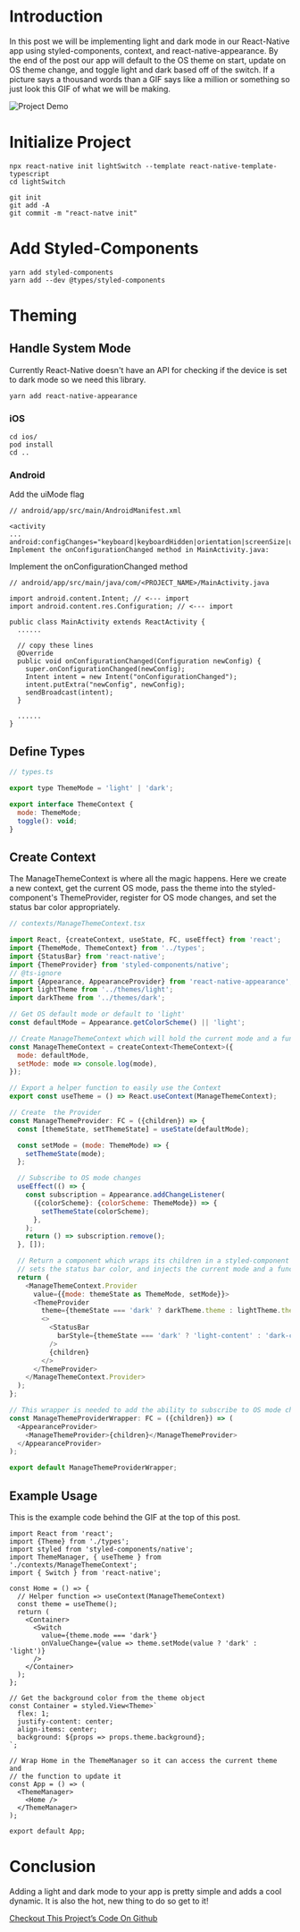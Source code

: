 # Introduction
In this post we will be implementing light and dark mode in our React-Native app using styled-components, context, and react-native-appearance. By the end of the post our app will default to the OS theme on start, update on OS theme change, and toggle light and dark based off of the switch. If a picture says a thousand words than a GIF says like a million or something so just look this GIF of what we will be making.

![Project Demo](demo.gif "Project Demo")

# Initialize Project
```
npx react-native init lightSwitch --template react-native-template-typescript
cd lightSwitch
```

```
git init
git add -A
git commit -m "react-natve init"
```

# Add Styled-Components
```
yarn add styled-components
yarn add --dev @types/styled-components
```

# Theming
## Handle System Mode
Currently React-Native doesn't have an API for checking if the device is set to dark mode so we need this library.

```
yarn add react-native-appearance
```

### iOS
```
cd ios/
pod install
cd ..
```

### Android
Add the uiMode flag

```
// android/app/src/main/AndroidManifest.xml

<activity
...
android:configChanges="keyboard|keyboardHidden|orientation|screenSize|uiMode">
Implement the onConfigurationChanged method in MainActivity.java:
```

Implement the onConfigurationChanged method

```
// android/app/src/main/java/com/<PROJECT_NAME>/MainActivity.java

import android.content.Intent; // <--- import
import android.content.res.Configuration; // <--- import

public class MainActivity extends ReactActivity {
  ......

  // copy these lines
  @Override
  public void onConfigurationChanged(Configuration newConfig) {
    super.onConfigurationChanged(newConfig);
    Intent intent = new Intent("onConfigurationChanged");
    intent.putExtra("newConfig", newConfig);
    sendBroadcast(intent);
  }

  ......
}
```

## Define Types
```javascript
// types.ts

export type ThemeMode = 'light' | 'dark';

export interface ThemeContext {
  mode: ThemeMode;
  toggle(): void;
}
```

## Create Context
The ManageThemeContext is where all the magic happens. Here we create a new context, get the current OS mode, pass the theme into the styled-component's ThemeProvider, register for OS mode changes, and set the status bar color appropriately.

```javascript
// contexts/ManageThemeContext.tsx

import React, {createContext, useState, FC, useEffect} from 'react';
import {ThemeMode, ThemeContext} from '../types';
import {StatusBar} from 'react-native';
import {ThemeProvider} from 'styled-components/native';
// @ts-ignore
import {Appearance, AppearanceProvider} from 'react-native-appearance';
import lightTheme from '../themes/light';
import darkTheme from '../themes/dark';

// Get OS default mode or default to 'light'
const defaultMode = Appearance.getColorScheme() || 'light';

// Create ManageThemeContext which will hold the current mode and a function to change it
const ManageThemeContext = createContext<ThemeContext>({
  mode: defaultMode,
  setMode: mode => console.log(mode),
});

// Export a helper function to easily use the Context
export const useTheme = () => React.useContext(ManageThemeContext);

// Create  the Provider
const ManageThemeProvider: FC = ({children}) => {
  const [themeState, setThemeState] = useState(defaultMode);

  const setMode = (mode: ThemeMode) => {
    setThemeState(mode);
  };

  // Subscribe to OS mode changes
  useEffect(() => {
    const subscription = Appearance.addChangeListener(
      ({colorScheme}: {colorScheme: ThemeMode}) => {
        setThemeState(colorScheme);
      },
    );
    return () => subscription.remove();
  }, []);

  // Return a component which wraps its children in a styled-component ThemeProvider,
  // sets the status bar color, and injects the current mode and a function to change it
  return (
    <ManageThemeContext.Provider
      value={{mode: themeState as ThemeMode, setMode}}>
      <ThemeProvider
        theme={themeState === 'dark' ? darkTheme.theme : lightTheme.theme}>
        <>
          <StatusBar
            barStyle={themeState === 'dark' ? 'light-content' : 'dark-content'}
          />
          {children}
        </>
      </ThemeProvider>
    </ManageThemeContext.Provider>
  );
};

// This wrapper is needed to add the ability to subscribe to OS mode changes
const ManageThemeProviderWrapper: FC = ({children}) => (
  <AppearanceProvider>
    <ManageThemeProvider>{children}</ManageThemeProvider>
  </AppearanceProvider>
);

export default ManageThemeProviderWrapper;
```

## Example Usage
This is the example code behind the GIF at the top of this post. 

```
import React from 'react';
import {Theme} from './types';
import styled from 'styled-components/native';
import ThemeManager, { useTheme } from './contexts/ManageThemeContext';
import { Switch } from 'react-native';

const Home = () => {
  // Helper function => useContext(ManageThemeContext)
  const theme = useTheme();
  return (
    <Container>
      <Switch
        value={theme.mode === 'dark'}
        onValueChange={value => theme.setMode(value ? 'dark' : 'light')}
      />
    </Container>
  );
};

// Get the background color from the theme object
const Container = styled.View<Theme>`
  flex: 1;
  justify-content: center;
  align-items: center;
  background: ${props => props.theme.background};
`;

// Wrap Home in the ThemeManager so it can access the current theme and
// the function to update it
const App = () => (
  <ThemeManager>
    <Home />
  </ThemeManager>
);

export default App;
```

# Conclusion
Adding a light and dark mode to your app is pretty simple and adds a cool dynamic. It is also the hot, new thing to do so get to it!

[Checkout This Project’s Code On Github](https://thefinnternet.com/react-native-dark-mode)